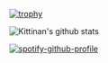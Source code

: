 [![trophy](https://github-profile-trophy.vercel.app/?username=cammo1123&theme=onedark)](https://github.com/ryo-ma/github-profile-trophy)

![Kittinan's github stats](https://github-readme-stats.vercel.app/api?username=cammo1123&show_icons=true&title_color=fff&icon_color=79ff97&text_color=9f9f9f&bg_color=151515)


[![spotify-github-profile](https://spotify-github-profile.vercel.app/api/view?uid=21jsj34glwsu3dboqjpqzm2sa)](https://github.com/cammo1123/spotify-github-profile)

<!--
**cammo1123/cammo1123** is a ✨ _special_ ✨ repository because its `README.md` (this file) appears on your GitHub profile.

Here are some ideas to get you started:

- 🔭 I’m currently working on ...
- 🌱 I’m currently learning ...
- 👯 I’m looking to collaborate on ...
- 🤔 I’m looking for help with ...
- 💬 Ask me about ...
- 📫 How to reach me: ...
- 😄 Pronouns: ...
- ⚡ Fun fact: ...
-->
